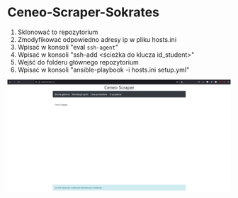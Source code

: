 # Ceneo-Scraper-Sokrates

1. Sklonować to repozytorium
2. Zmodyfikować odpowiedno adresy ip w pliku hosts.ini
3. Wpisać w konsoli "eval `ssh-agent`"
4. Wpisać w konsoli "ssh-add <ścieżka do klucza id_student>"
5. Wejść do folderu głównego repozytorium
6. Wpisać w konsoli "ansible-playbook -i hosts.ini setup.yml"

![screenshot](ScrapperWorks.png "To działa!")
